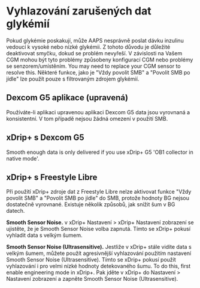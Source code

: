 # Vyhlazování zarušených dat glykémií

Pokud glykémie poskakují, může AAPS nesprávně poslat dávku inzulinu vedoucí k vysoké nebo nízké glykémii. Z tohoto důvodu je důležité deaktivovat smyčku, dokud se problém nevyřeší. V závislosti na Vašem CGM mohou být tyto problémy způsobeny konfigurací CGM nebo problémy se senzorem/umístěním. You may need to replace your CGM sensor to resolve this. Některé funkce, jako je "Vždy povolit SMB" a "Povolit SMB po jídle" lze použít pouze s filtrovaným zdrojem glykémií.

## Dexcom G5 aplikace (upravená)

Používáte-li aplikaci upravenou aplikaci Dexcom G5 data jsou vyrovnaná a konsistentní. V tom případě nejsou žádná omezení v použití SMB.

## xDrip+ s Dexcom G5

Smooth enough data is only delivered if you use xDrip+ G5 'OB1 collector in native mode'.

## xDrip+ s Freestyle Libre

Při použití xDrip+ zdroje dat z Freestyle Libre nelze aktivovat funkce "Vždy povolit SMB" a "Povolit SMB po jídle" do SMB, protože hodnoty BG nejsou dostatečně vyrovnané. Existuje několik způsobů, jak snížit šum v BG datech.

**Smooth Sensor Noise.** v xDrip+ Nastavení > xDrip+ Nastavení zobrazení se ujistěte, že je Smooth Sensor Noise volba zapnutá. Tímto se xDrip+ pokusí vyhladit data s velkým šumem.

**Smooth Sensor Noise (Ultrasensitive).** Jestliže v xDrip+ stále vidíte data s velkým šumem, můžete použít agresivnější vyhlazování použitím nastavení Smooth Sensor Noise (Ultrasensitive). Tímto se xDrip+ pokusí použít vyhlazování i pro velmi nízké hodnoty detekovaného šumu. To do this, first enable engineering mode in xDrip+. Pak jděte v xDrip+ do Nastavení > Nastavení zobrazení a zapněte Smooth Sensor Noise (Ultrasensitive).